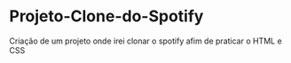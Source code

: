 # Projeto-Clone-do-Spotify
Criação de um projeto onde irei clonar o spotify afim de praticar o HTML e CSS
